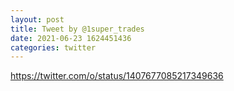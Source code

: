 ```yaml
--- 
layout: post 
title: Tweet by @1super_trades 
date: 2021-06-23 1624451436 
categories: twitter 
--- 
```

https://twitter.com/o/status/1407677085217349636